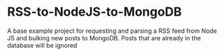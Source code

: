 # RSS-to-NodeJS-to-MongoDB
A base example project for requesting and parsing a RSS feed from Node JS and bulking new posts to MongoDB. Posts that are already in the database will be ignored

